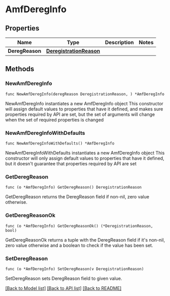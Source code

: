 # AmfDeregInfo

## Properties

Name | Type | Description | Notes
------------ | ------------- | ------------- | -------------
**DeregReason** | [**DeregistrationReason**](DeregistrationReason.md) |  | 

## Methods

### NewAmfDeregInfo

`func NewAmfDeregInfo(deregReason DeregistrationReason, ) *AmfDeregInfo`

NewAmfDeregInfo instantiates a new AmfDeregInfo object
This constructor will assign default values to properties that have it defined,
and makes sure properties required by API are set, but the set of arguments
will change when the set of required properties is changed

### NewAmfDeregInfoWithDefaults

`func NewAmfDeregInfoWithDefaults() *AmfDeregInfo`

NewAmfDeregInfoWithDefaults instantiates a new AmfDeregInfo object
This constructor will only assign default values to properties that have it defined,
but it doesn't guarantee that properties required by API are set

### GetDeregReason

`func (o *AmfDeregInfo) GetDeregReason() DeregistrationReason`

GetDeregReason returns the DeregReason field if non-nil, zero value otherwise.

### GetDeregReasonOk

`func (o *AmfDeregInfo) GetDeregReasonOk() (*DeregistrationReason, bool)`

GetDeregReasonOk returns a tuple with the DeregReason field if it's non-nil, zero value otherwise
and a boolean to check if the value has been set.

### SetDeregReason

`func (o *AmfDeregInfo) SetDeregReason(v DeregistrationReason)`

SetDeregReason sets DeregReason field to given value.



[[Back to Model list]](../README.md#documentation-for-models) [[Back to API list]](../README.md#documentation-for-api-endpoints) [[Back to README]](../README.md)


